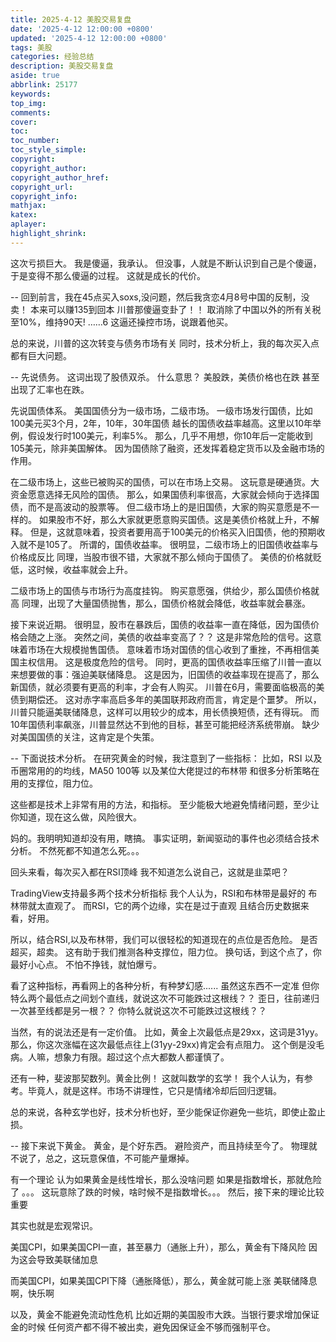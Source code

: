 ```yaml
---
title: 2025-4-12 美股交易复盘
date: '2025-4-12 12:00:00 +0800'
updated: '2025-4-12 12:00:00 +0800'
tags: 美股
categories: 经验总结
description: 美股交易复盘
aside: true
abbrlink: 25177
keywords:
top_img:
comments:
cover:
toc:
toc_number:
toc_style_simple:
copyright:
copyright_author:
copyright_author_href:
copyright_url:
copyright_info:
mathjax:
katex:
aplayer:
highlight_shrink:
---
```


这次亏损巨大。
我是傻逼，我承认。
但没事，人就是不断认识到自己是个傻逼，于是变得不那么傻逼的过程。
这就是成长的代价。

--
回到前言，我在45点买入soxs,没问题，然后我贪恋4月8号中国的反制，没卖！
本来可以赚135到回本
川普那傻逼变卦了！！
取消除了中国以外的所有关税至10%，维持90天!
……6
这逼还操控市场，说跟着他买。

总的来说，川普的这次转变与债务市场有关
同时，技术分析上，我的每次买入点都有巨大问题。

--
先说债务。
这词出现了股债双杀。
什么意思？
美股跌，美债价格也在跌
甚至出现了汇率也在跌。

先说国债体系。
美国国债分为一级市场，二级市场。
一级市场发行国债，比如100美元买3个月，2年，10年，30年国债
越长的国债收益率越高。这里以10年举例，假设发行时100美元，利率5%。
那么，几乎不用想，你10年后一定能收到105美元，除非美国解体。
因为国债除了融资，还发挥着稳定货币以及金融市场的作用。

在二级市场上，这些已被购买的国债，可以在市场上交易。
这玩意是硬通货。大资金愿意选择无风险的国债。
那么，如果国债利率很高，大家就会倾向于选择国债，而不是高波动的股票等。
但二级市场上的是旧国债，大家的购买意愿是不一样的。
如果股市不好，那么大家就更愿意购买国债。这是美债价格就上升，不解释。
但是，这就意味着，投资者要用高于100美元的价格买入旧国债，他的预期收入就不是105了。
所谓的，国债收益率。
很明显，二级市场上的旧国债收益率与价格成反比
同理，当股市很不错，大家就不那么倾向于国债了。
美债的价格就贬低，这时候，收益率就会上升。

二级市场上的国债与市场行为高度挂钩。
购买意愿强，供给少，那么国债价格就高
同理，出现了大量国债抛售，那么，国债价格就会降低，收益率就会暴涨。

接下来说近期。
很明显，股市在暴跌后，国债的收益率一直在降低，因为国债价格会随之上涨。
突然之间，美债的收益率变高了？？
这是非常危险的信号。这意味着市场在大规模抛售国债。
意味着市场对国债的信心收到了重挫，不再相信美国主权信用。
这是极度危险的信号。
同时，更高的国债收益率压缩了川普一直以来想要做的事：强迫美联储降息。
这是因为，旧国债的收益率现在提高了，那么新国债，就必须要有更高的利率，才会有人购买。
川普在6月，需要面临极高的美债到期偿还。
这对赤字率高启多年的美国联邦政府而言，肯定是个噩梦。
所以，川普只能逼美联储降息，这样可以用较少的成本，用长债换短债，还有得玩。
而10年国债利率飙涨，川普显然达不到他的目标，甚至可能把经济系统带崩。
缺少对美国国债的关注，这肯定是个失策。

--
下面说技术分析。
在研究黄金的时候，我注意到了一些指标：
比如，RSI
以及币圈常用的的均线，MA50 100等
以及某位大佬提过的布林带
和很多分析策略在用的支撑位，阻力位。

这些都是技术上非常有用的方法，和指标。
至少能极大地避免情绪问题，至少让你知道，现在这么做，风险很大。

妈的。我明明知道却没有用，瞎搞。
事实证明，新闻驱动的事件也必须结合技术分析。
不然死都不知道怎么死。。。

回头来看，每次买入都在RSI顶峰
我不知道怎么说自己，这就是韭菜吧？

TradingView支持最多两个技术分析指标
我个人认为，RSI和布林带是最好的
布林带就太直观了。
而RSI，它的两个边缘，实在是过于直观
且结合历史数据来看，好用。

所以，结合RSI,以及布林带，我们可以很轻松的知道现在的点位是否危险。
是否超买，超卖。
这有助于我们推测各种支撑位，阻力位。
换句话，到这个点了，你最好小心点。
不怕不挣钱，就怕爆亏。

看了这种指标，再看网上的各种分析，有种梦幻感......
虽然这东西不一定准
但你特么两个最低点之间划个直线，就说这次不可能跌过这根线？？
歪日，往前递归一次甚至线都是另一根？？
你特么就说这次不可能跌过这根线？？

当然，有的说法还是有一定价值。
比如，黄金上次最低点是29xx，这词是31yy。
那么，你这次涨幅在这次最低点往上(31yy-29xx)肯定会有点阻力。
这个倒是没毛病。人嘛，想象力有限。超过这个点大都数人都谨慎了。

还有一种，斐波那契数列。黄金比例！
这就叫数学的玄学！
我个人认为，有参考。毕竟人，就是这样。市场不讲理性，它只是情绪冷却后回归逻辑。

总的来说，各种玄学也好，技术分析也好，至少能保证你避免一些坑，即使止盈止损。

--
接下来说下黄金。
黄金，是个好东西。
避险资产，而且持续至今了。
物理就不说了，总之，这玩意保值，不可能产量爆掉。

有一个理论
认为如果黄金是线性增长，那么没啥问题
如果是指数增长，那就危险了
。。。
这玩意除了跌的时候，啥时候不是指数增长。。。
然后，接下来的理论比较重要

其实也就是宏观常识。

美国CPI，如果美国CPI一直，甚至暴力（通胀上升），那么，黄金有下降风险
因为这会导致美联储加息

而美国CPI，如果美国CPI下降（通胀降低），那么，黄金就可能上涨
美联储降息啊，快乐啊

以及，黄金不能避免流动性危机
比如近期的美国股市大跌。当银行要求增加保证金的时候
任何资产都不得不被出卖，避免因保证金不够而强制平仓。